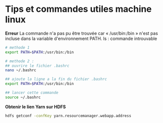 # Tips et commandes utiles machine linux

**Erreur**
La commande n'a pas pu être trouvée car « /usr/bin:/bin » n'est pas incluse dans la variable d'environnement PATH.
ls : commande introuvable
```bash
# methode 1
export PATH=$PATH:/usr/bin:/bin

# methode 2 :
## ouvrire le fichier .bashrc
nano ~/.bashrc

## ajoute la ligne a la fin du fichier .bashrc
export PATH=$PATH:/usr/bin:/bin

## lancer cette commande
source ~/.bashrc
```
**Obtenir le lien Yarn sur HDFS**
```bash
hdfs getconf -confKey yarn.resourcemanager.webapp.address
```
